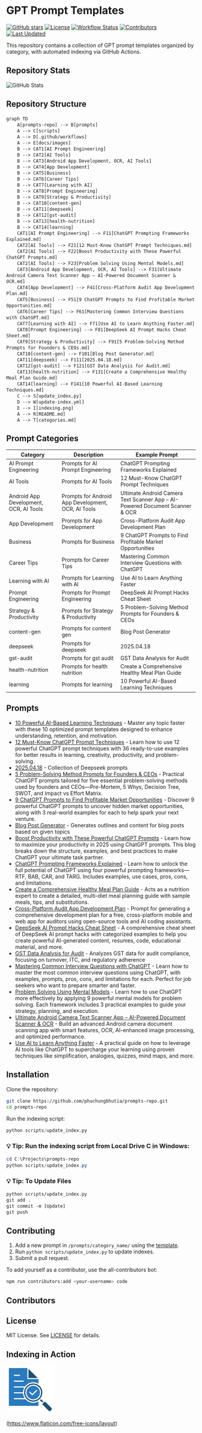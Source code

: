 # GPT Prompt Templates

[![GitHub stars](https://img.shields.io/github/stars/phuchungbhutia/prompts-repo)](https://github.com/phuchungbhutia/prompts-repo/stargazers) [![License](https://img.shields.io/github/license/phuchungbhutia/prompts-repo)](https://github.com/phuchungbhutia/prompts-repo/blob/main/LICENSE) [![Workflow Status](https://img.shields.io/github/workflow/status/phuchungbhutia/prompts-repo/Update%20Prompt%20Indexes)](https://github.com/phuchungbhutia/prompts-repo/actions) [![Contributors](https://img.shields.io/github/contributors/phuchungbhutia/prompts-repo)](https://github.com/phuchungbhutia/prompts-repo/graphs/contributors) [![Last Updated](https://img.shields.io/github/last-commit/phuchungbhutia/prompts-repo/main?label=Last%20Updated)](https://github.com/phuchungbhutia/prompts-repo/commits/main)

This repository contains a collection of GPT prompt templates organized by category, with automated indexing via GitHub Actions.

## Repository Stats

![GitHub Stats](https://github-readme-stats.vercel.app/api?username=phuchungbhutia&show_icons=true&theme=radical)

## Repository Structure

```mermaid
graph TD
    A[prompts-repo] --> B[prompts]
    A --> C[scripts]
    A --> D[.github/workflows]
    A --> E[docs/images]
    B --> CAT1[AI Prompt Engineering]
    B --> CAT2[AI Tools]
    B --> CAT3[Android App Development, OCR, AI Tools]
    B --> CAT4[App Development]
    B --> CAT5[Business]
    B --> CAT6[Career Tips]
    B --> CAT7[Learning with AI]
    B --> CAT8[Prompt Engineering]
    B --> CAT9[Strategy & Productivity]
    B --> CAT10[content-gen]
    B --> CAT11[deepseek]
    B --> CAT12[gst-audit]
    B --> CAT13[health-nutrition]
    B --> CAT14[learning]
    CAT1[AI Prompt Engineering] --> F11[ChatGPT Prompting Frameworks Explained.md]
    CAT2[AI Tools] --> F21[12 Must-Know ChatGPT Prompt Techniques.md]
    CAT2[AI Tools] --> F22[Boost Productivity with These Powerful ChatGPT Prompts.md]
    CAT2[AI Tools] --> F23[Problem Solving Using Mental Models.md]
    CAT3[Android App Development, OCR, AI Tools] --> F31[Ultimate Android Camera Text Scanner App – AI-Powered Document Scanner & OCR.md]
    CAT4[App Development] --> F41[Cross-Platform Audit App Development Plan.md]
    CAT5[Business] --> F51[9 ChatGPT Prompts to Find Profitable Market Opportunities.md]
    CAT6[Career Tips] --> F61[Mastering Common Interview Questions with ChatGPT.md]
    CAT7[Learning with AI] --> F71[Use AI to Learn Anything Faster.md]
    CAT8[Prompt Engineering] --> F81[DeepSeek AI Prompt Hacks Cheat Sheet.md]
    CAT9[Strategy & Productivity] --> F91[5 Problem-Solving Method Prompts for Founders & CEOs.md]
    CAT10[content-gen] --> F101[Blog Post Generator.md]
    CAT11[deepseek] --> F111[2025.04.18.md]
    CAT12[gst-audit] --> F121[GST Data Analysis for Audit.md]
    CAT13[health-nutrition] --> F131[Create a Comprehensive Healthy Meal Plan Guide.md]
    CAT14[learning] --> F141[10 Powerful AI-Based Learning Techniques.md]
    C --> S[update_index.py]
    D --> W[update-index.yml]
    E --> I[indexing.png]
    A --> R[README.md]
    A --> T[categories.md]
```

## Prompt Categories

| Category     | Description                              | Example Prompt              |
|--------------|------------------------------------------|-----------------------------|
| AI Prompt Engineering | Prompts for AI Prompt Engineering  | ChatGPT Prompting Frameworks Explained |
| AI Tools | Prompts for AI Tools  | 12 Must-Know ChatGPT Prompt Techniques |
| Android App Development, OCR, AI Tools | Prompts for Android App Development, OCR, AI Tools  | Ultimate Android Camera Text Scanner App – AI-Powered Document Scanner & OCR |
| App Development | Prompts for App Development  | Cross-Platform Audit App Development Plan |
| Business | Prompts for Business  | 9 ChatGPT Prompts to Find Profitable Market Opportunities |
| Career Tips | Prompts for Career Tips  | Mastering Common Interview Questions with ChatGPT |
| Learning with AI | Prompts for Learning with AI  | Use AI to Learn Anything Faster |
| Prompt Engineering | Prompts for Prompt Engineering  | DeepSeek AI Prompt Hacks Cheat Sheet |
| Strategy & Productivity | Prompts for Strategy & Productivity  | 5 Problem-Solving Method Prompts for Founders & CEOs |
| content-gen | Prompts for content gen  | Blog Post Generator |
| deepseek | Prompts for deepseek  | 2025.04.18 |
| gst-audit | Prompts for gst audit  | GST Data Analysis for Audit |
| health-nutrition | Prompts for health nutrition  | Create a Comprehensive Healthy Meal Plan Guide |
| learning | Prompts for learning  | 10 Powerful AI-Based Learning Techniques |

## Prompts

- [10 Powerful AI-Based Learning Techniques](prompts/learning/ai-based-learning.md) - Master any topic faster with these 10 optimized prompt templates designed to enhance understanding, retention, and motivation.
- [12 Must-Know ChatGPT Prompt Techniques](prompts/AITools/chatgpt.md) - Learn how to use 12 powerful ChatGPT prompt techniques with 36 ready-to-use examples for better results in learning, creativity, productivity, and problem-solving.
- [2025.04.18](prompts/deepseek/2025.04.18.md) - Collection of Deepseek prompts
- [5 Problem-Solving Method Prompts for Founders & CEOs](prompts/AITools/5tools.md) - Practical ChatGPT prompts tailored for five essential problem-solving methods used by founders and CEOs—Pre-Mortem, 5 Whys, Decision Tree, SWOT, and Impact vs Effort Matrix.
- [9 ChatGPT Prompts to Find Profitable Market Opportunities](prompts/Business/Market.md) - Discover 9 powerful ChatGPT prompts to uncover hidden market opportunities, along with 3 real-world examples for each to help spark your next venture.
- [Blog Post Generator](prompts/content-gen/blog-post-generator.md) - Generates outlines and content for blog posts based on given topics
- [Boost Productivity with These Powerful ChatGPT Prompts](prompts/AITools/productivity.md) - Learn how to maximize your productivity in 2025 using ChatGPT prompts. This blog breaks down the structure, examples, and best practices to make ChatGPT your ultimate task partner.
- [ChatGPT Prompting Frameworks Explained](prompts/AITools/frameworks.md) - Learn how to unlock the full potential of ChatGPT using four powerful prompting frameworks—RTF, BAB, CAR, and TARG. Includes examples, use cases, pros, cons, and limitations.
- [Create a Comprehensive Healthy Meal Plan Guide](prompts/health-nutrition/nutrition-expert.md) - Acts as a nutrition expert to create a detailed, multi-diet meal planning guide with sample meals, tips, and substitutions.
- [Cross-Platform Audit App Development Plan](prompts/app-development/audit-app.md) - Prompt for generating a comprehensive development plan for a free, cross-platform mobile and web app for auditors using open-source tools and AI coding assistants.
- [DeepSeek AI Prompt Hacks Cheat Sheet](prompts/AITools/deepseek.md) - A comprehensive cheat sheet of DeepSeek AI prompt hacks with categorized examples to help you create powerful AI-generated content, resumes, code, educational material, and more.
- [GST Data Analysis for Audit](prompts/audit/gst-data-anaylsis.md) - Analyzes GST data for audit compliance, focusing on turnover, ITC, and regulatory adherence
- [Mastering Common Interview Questions with ChatGPT](prompts/Career-Tips/Interview.md) - Learn how to master the most common interview questions using ChatGPT, with examples, prompts, pros, cons, and limitations for each. Perfect for job seekers who want to prepare smarter and faster.
- [Problem Solving Using Mental Models](prompts/AITools/Problem-Solving.md) - Learn how to use ChatGPT more effectively by applying 9 powerful mental models for problem solving. Each framework includes 3 practical examples to guide your strategy, planning, and execution.
- [Ultimate Android Camera Text Scanner App – AI-Powered Document Scanner & OCR](prompts/app-development/camscanner-app.md) - Build an advanced Android camera document scanning app with smart features, OCR, AI-enhanced image processing, and optimized performance.
- [Use AI to Learn Anything Faster](prompts/AITools/learn-faster.md) - A practical guide on how to leverage AI tools like ChatGPT to supercharge your learning using proven techniques like simplification, analogies, quizzes, mind maps, and more.

## Installation

Clone the repository:
```bash
git clone https://github.com/phuchungbhutia/prompts-repo.git
cd prompts-repo
```

Run the indexing script:
```python
python scripts/update_index.py
```

### 💡 Tip: Run the indexing script from Local Drive C in Windows:

```powershell
cd C:\Projects\prompts-repo
python scripts/update_index.py
```
### 💡 Tip: To Update Files
```
python scripts/update_index.py
git add .
git commit -m [Update]
git push
```

## Contributing

1. Add a new prompt in `/prompts/category_name/` using the [template](prompts/template.md).
2. Run `python scripts/update_index.py` to update indexes.
3. Submit a pull request.

To add yourself as a contributor, use the all-contributors bot:
```bash
npm run contributors:add <your-username> code
```

## Contributors

<!-- ALL-CONTRIBUTORS-LIST:START -->
<!-- This section is automatically generated by all-contributors -->
<!-- ALL-CONTRIBUTORS-LIST:END -->

## License

MIT License. See [LICENSE](LICENSE) for details.

## Indexing in Action

![Indexing Script](docs/images/indexing.png)

(https://www.flaticon.com/free-icons/layout)